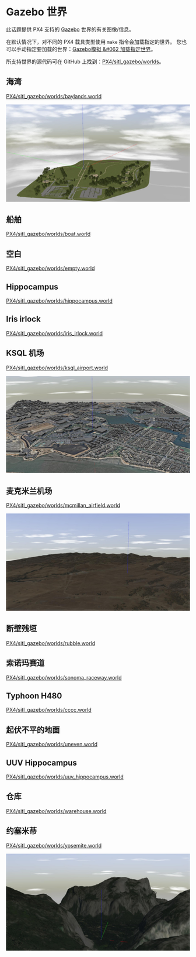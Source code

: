 # Gazebo 世界

此话题提供 PX4 支持的 [Gazebo](../simulation/gazebo.md) 世界的有关图像/信息。

在默认情况下，对不同的 PX4 载具类型使用 `make` 指令会加载指定的世界。 您也可以手动指定要加载的世界：[Gazebo模拟 &#062 加载指定世界](../simulation/gazebo.md#set_world)。

所支持世界的源代码可在 GitHub 上找到：[PX4/sitl_gazebo/worlds](https://github.com/PX4/sitl_gazebo/tree/master/worlds)。


## 海湾

[PX4/sitl_gazebo/worlds/baylands.world](https://github.com/PX4/sitl_gazebo/blob/master/worlds/baylands.world)

![海湾世界](../../assets/simulation/gazebo/worlds/baylands.jpg)


## 船舶

[PX4/sitl_gazebo/worlds/boat.world](https://github.com/PX4/sitl_gazebo/blob/master/worlds/boat.world)


## 空白

[PX4/sitl_gazebo/worlds/empty.world](https://github.com/PX4/sitl_gazebo/blob/master/worlds/empty.world)


## Hippocampus


[PX4/sitl_gazebo/worlds/hippocampus.world](https://github.com/PX4/sitl_gazebo/blob/master/worlds/hippocampus.world)

## Iris irlock

[PX4/sitl_gazebo/worlds/iris_irlock.world](https://github.com/PX4/sitl_gazebo/blob/master/worlds/iris_irlock.world)

## KSQL 机场

[PX4/sitl_gazebo/worlds/ksql_airport.world](https://github.com/PX4/sitl_gazebo/blob/master/worlds/ksql_airport.world)

![KSQL机场世界](../../assets/simulation/gazebo/worlds/ksql_airport.jpg)

## 麦克米兰机场

[PX4/sitl_gazebo/worlds/mcmillan_airfield.world](https://github.com/PX4/sitl_gazebo/blob/master/worlds/mcmillan_airfield.world)

![麦克米兰机场世界](../../assets/simulation/gazebo/worlds/mcmillan_airfield.jpg)


## 断壁残垣

[PX4/sitl_gazebo/worlds/rubble.world](https://github.com/PX4/sitl_gazebo/blob/master/worlds/rubble.world)

## 索诺玛赛道


[PX4/sitl_gazebo/worlds/sonoma_raceway.world](https://github.com/PX4/sitl_gazebo/blob/master/worlds/sonoma_raceway.world)

## Typhoon H480


[PX4/sitl_gazebo/worlds/cccc.world](https://github.com/PX4/sitl_gazebo/blob/master/worlds/typhoon_h480.world)

## 起伏不平的地面

[PX4/sitl_gazebo/worlds/uneven.world](https://github.com/PX4/sitl_gazebo/blob/master/worlds/uneven.world)


## UUV Hippocampus

[PX4/sitl_gazebo/worlds/uuv_hippocampus.world](https://github.com/PX4/sitl_gazebo/blob/master/worlds/uuv_hippocampus.world)

## 仓库

[PX4/sitl_gazebo/worlds/warehouse.world](https://github.com/PX4/sitl_gazebo/blob/master/worlds/warehouse.world)

## 约塞米蒂

[PX4/sitl_gazebo/worlds/yosemite.world](https://github.com/PX4/sitl_gazebo/blob/master/worlds/yosemite.world)

![约塞米蒂](../../assets/simulation/gazebo/worlds/yosemite.jpg)


